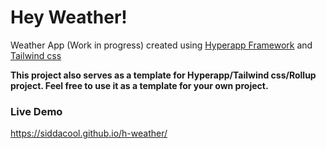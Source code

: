 # Hey Weather!

Weather App (Work in progress) created using [Hyperapp Framework](https://github.com/jorgebucaran/hyperapp) and [Tailwind css](https://tailwindcss.com/)

**This project also serves as a template for Hyperapp/Tailwind css/Rollup project. Feel free to use it as a template for your own project.**


### Live Demo
https://siddacool.github.io/h-weather/
